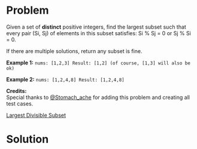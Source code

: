 
# Problem

Given a set of **distinct** positive integers, find the largest subset such
that every pair (Si, Sj) of elements in this subset satisfies: Si % Sj = 0 or
Sj % Si = 0.

If there are multiple solutions, return any subset is fine.

**Example 1:**
    ```
    nums: [1,2,3]
    Result: [1,2] (of course, [1,3] will also be ok)
    ```

**Example 2:**
    ```
    nums: [1,2,4,8]
    Result: [1,2,4,8]
    ```

**Credits:**  
Special thanks to [@Stomach_ache](https://leetcode.com/stomach_ache) for
adding this problem and creating all test cases.



[Largest Divisible Subset](https://leetcode.com/problems/largest-divisible-subset)

# Solution



